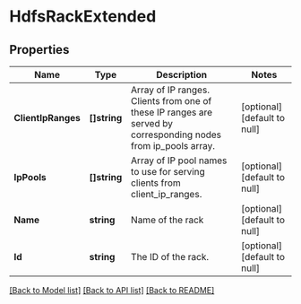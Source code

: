 # HdfsRackExtended

## Properties
Name | Type | Description | Notes
------------ | ------------- | ------------- | -------------
**ClientIpRanges** | **[]string** | Array of IP ranges. Clients from one of these IP ranges are served by corresponding nodes from ip_pools array. | [optional] [default to null]
**IpPools** | **[]string** | Array of IP pool names to use for serving clients from client_ip_ranges. | [optional] [default to null]
**Name** | **string** | Name of the rack | [optional] [default to null]
**Id** | **string** | The ID of the rack. | [optional] [default to null]

[[Back to Model list]](../README.md#documentation-for-models) [[Back to API list]](../README.md#documentation-for-api-endpoints) [[Back to README]](../README.md)


